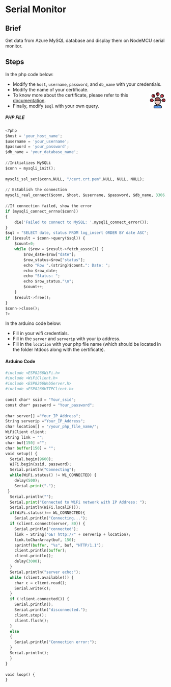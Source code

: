 # Serial Monitor

## Brief

Get data from Azure MySQL database and display them on NodeMCU serial monitor.

## Steps

In the php code below:

- Modify the `host`, `username`, `password`, and `db_name` with your credentials.
- Modify the name of your certificate.
- <img style="float:right; " src="../../Images/problem.png" width=50> To know more about the certificate, please refer to this [documentation](../Part%20II:%20Storing%20Data/2.%20Microsoft%20Azure/Part%203:%20Azure%20MySQL%20Database.md).
- Finally, modify `$sql` with your own query.


##### PHP FILE
```python
<?php
$host = 'your_host_name';
$username = 'your_username';
$password = 'your_password';
$db_name = 'your_database_name';

//Initializes MySQLi
$conn = mysqli_init();

mysqli_ssl_set($conn,NULL, "/cert.crt.pem",NULL, NULL, NULL);

// Establish the connection
mysqli_real_connect($conn, $host, $username, $password, $db_name, 3306, NULL, MYSQLI_CLIENT_SSL);

//If connection failed, show the error
if (mysqli_connect_errno($conn))
{
    die('Failed to connect to MySQL: '.mysqli_connect_error());
}
$sql = "SELECT date, status FROM log_insert ORDER BY date ASC";
if ($result = $conn->query($sql)) {
    $count=0;
    while ($row = $result->fetch_assoc()) {
        $row_date=$row["date"];
        $row_status=$row["status"];
        echo "Row ".(string)$count.": Date: ";
        echo $row_date;
        echo "Status: ";
        echo $row_status."\n";
        $count++;
    }
    $result->free();
}
$conn->close();
?>  
```

In the arduino code below:
- Fill in your wifi credentials.
- Fill in the `server` and `serverip` with your ip address.
- Fill in the `location` with your php file name (which should be located in the folder htdocs along with the certificate).



#### Arduino Code

```python
#include <ESP8266WiFi.h>
#include <WiFiClient.h> 
#include <ESP8266WebServer.h>
#include <ESP8266HTTPClient.h>

const char* ssid = "Your_ssid";
const char* password = "Your_password";

char server[] ="Your_IP_Address";
String serverip ="Your_IP_Address";
char location[] = "/your_php_file_name/";
WiFiClient client;
String link = "";
char buf[150] ="";
char buffer[150] = "";
void setup() {
  Serial.begin(9600);
  WiFi.begin(ssid, password);
  Serial.println("Connecting");
  while(WiFi.status() != WL_CONNECTED) {
    delay(500);
    Serial.print(".");
 }
  Serial.println("");
  Serial.print("Connected to WiFi network with IP Address: ");
  Serial.println(WiFi.localIP());
  if(WiFi.status()== WL_CONNECTED){
    Serial.println("Connecting...");
  if (client.connect(server, 80)) {
    Serial.println("connected");
    link = String("GET http://" + serverip + location);
    link.toCharArray(buf, 150);
    sprintf(buffer, "%s", buf, "HTTP/1.1");
    client.println(buffer);
    client.println();
    delay(3000);
  }
  Serial.println("server echo:");
  while (client.available()) {
    char c = client.read();
    Serial.write(c);
  }
  if (!client.connected()) {
    Serial.println();
    Serial.println("disconnected.");
    client.stop();
    client.flush();
  }
  else
  {
    Serial.println("Connection error:");
  }
  Serial.println();
  }
}

void loop() {
}
```

